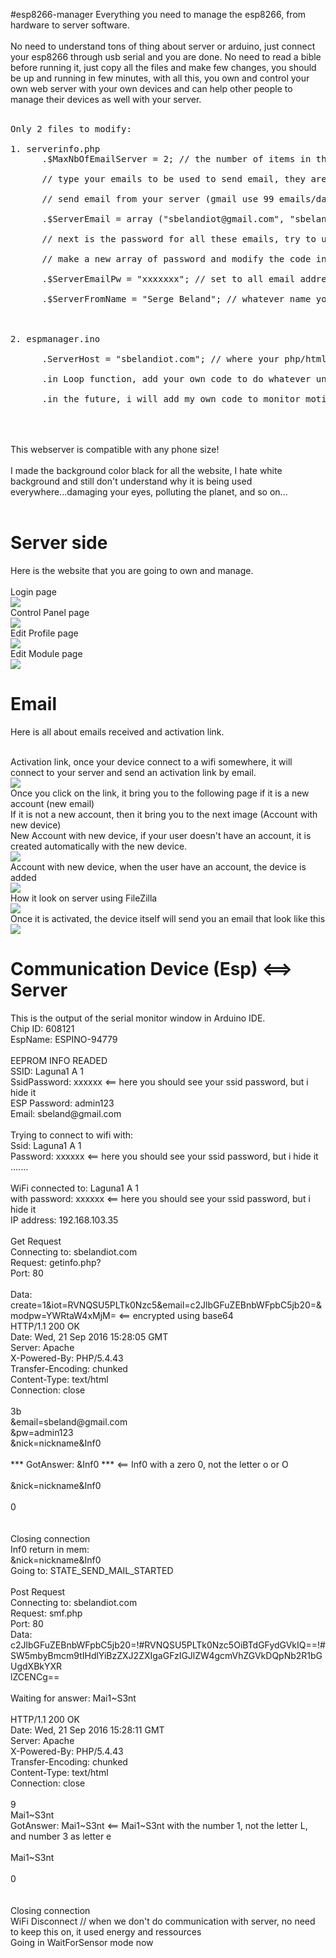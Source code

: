 #esp8266-manager
Everything you need to manage the esp8266, from hardware to server software.<br><br>
No need to understand tons of thing about server or arduino, just connect your esp8266 through usb serial and you are done. No need to read a bible before running it, just copy all the files and make few changes, you should be up and running in few minutes, with all this, you own and control your own web server with your own devices and can help other people to manage their devices as well with your server.<br><br>
<pre>
Only 2 files to modify:

1. serverinfo.php
      .$MaxNbOfEmailServer = 2; // the number of items in the $ServerEmail array<br>
      // type your emails to be used to send email, they are going to act as smtp server, so the more you have, the more you can <br>
      // send email from your server (gmail use 99 emails/day as limitations)<br>
      .$ServerEmail = array ("sbelandiot@gmail.com", "sbelandiot2@gmail.com"); <br>
      // next is the password for all these emails, try to use the same password for all OR <br>
      // make a new array of password and modify the code in session.php to support an array of password<br>
      .$ServerEmailPw = "xxxxxxx"; // set to all email address the same pw or make an array that match ServerEmail array<br>
      .$ServerFromName = "Serge Beland"; // whatever name you want to be seen when people receive email from your server<br>
<br>
2. espmanager.ino<br>
      .ServerHost = "sbelandiot.com"; // where your php/html files are hosted, everything must be under the root directory<br>
      .in Loop function, add your own code to do whatever under the case STATE_WAIT_FOR_SENSOR<br>
      .in the future, i will add my own code to monitor motion detection and camera<br>
</pre>
<br><br>
This webserver is compatible with any phone size!<br><br>
I made the background color black for all the website, I hate white background and still don't understand why it is being used everywhere...damaging your eyes, polluting the planet, and so on...<br><br>

<h1>Server side</h1>

Here is the website that you are going to own and manage.<br><br>
Login page<br>
<img src="http://sbelandiot.com/github/IOT Login.png"><br>
Control Panel page<br>
<img src="http://sbelandiot.com/github/IOT Control Panel.png"><br>
Edit Profile page<br>
<img src="http://sbelandiot.com/github/IOT Profile.png"><br>
Edit Module page<br>
<img src="http://sbelandiot.com/github/IOTModuleespino94779.png"><br>

<h1>Email</h1>
Here is all about emails received and activation link.<br><br>

Activation link, once your device connect to a wifi somewhere, it will connect to your server and send an activation link by email.<br>
<img src="http://sbelandiot.com/github/emailactivate.jpg"><br>
Once you click on the link, it bring you to the following page if it is a new account (new email)<br>
If it is not a new account, then it bring you to the next image (Account with new device)<br>
New Account with new device, if your user doesn't have an account, it is created automatically with the new device.<br>
<img src="http://sbelandiot.com/github/newaccount.jpg"><br>
Account with new device, when the user have an account, the device is added<br>
<img src="http://sbelandiot.com/github/newdevice3.jpg"><br>
How it look on server using FileZilla<br>
<img src="http://sbelandiot.com/github/fz.jpg"><br>
Once it is activated, the device itself will send you an email that look like this<br>
<img src="http://sbelandiot.com/github/started.jpg"><br>

<h1>Communication Device (Esp) <==> Server</h1>
This is the output of the serial monitor window in Arduino IDE.<br>
<par>
Chip ID: 608121<br>
EspName: ESPINO-94779<br>
<br>
EEPROM INFO READED<br>
SSID: Laguna1 A 1<br>
SsidPassword: xxxxxx <== here you should see your ssid password, but i hide it<br>
ESP Password: admin123<br>
Email: sbeland@gmail.com<br>
<br>
Trying to connect to wifi with:<br>
Ssid: Laguna1 A 1<br>
Password: xxxxxx <== here you should see your ssid password, but i hide it<br>
.......<br>
<br>
WiFi connected to: Laguna1 A 1<br>
with password: xxxxxx <== here you should see your ssid password, but i hide it<br>
IP address: 192.168.103.35<br>
<br>
Get Request<br>
Connecting to: sbelandiot.com<br>
Request: getinfo.php?<br>
Port: 80<br>
<br>
Data: create=1&iot=RVNQSU5PLTk0Nzc5&email=c2JlbGFuZEBnbWFpbC5jb20=&modpw=YWRtaW4xMjM= <== encrypted using base64<br>
HTTP/1.1 200 OK<br>
Date: Wed, 21 Sep 2016 15:28:05 GMT<br>
Server: Apache<br>
X-Powered-By: PHP/5.4.43<br>
Transfer-Encoding: chunked<br>
Content-Type: text/html<br>
Connection: close<br>
<br>
3b<br>
&email=sbeland@gmail.com<br>
&pw=admin123<br>
&nick=nickname&Inf0<br>
<br>
*** GotAnswer: &Inf0 ***  <== Inf0 with a zero 0, not the letter o or O<br>
<br>
&nick=nickname&Inf0<br>
<br>
0<br>
<br>
<br>
Closing connection<br>
Inf0 return in mem: <br>
&nick=nickname&Inf0<br>
Going to: STATE_SEND_MAIL_STARTED<br>
<br>
Post Request<br>
Connecting to: sbelandiot.com<br>
Request: smf.php<br>
Port: 80<br>
Data: c2JlbGFuZEBnbWFpbC5jb20=!#RVNQSU5PLTk0Nzc5OiBTdGFydGVkIQ==!#SW5mbyBmcm9tIHdlYiBzZXJ2ZXIgaGFzIGJlZW4gcmVhZGVkDQpNb2R1bGUgdXBkYXR<br>lZCENCg==<br>
<br>
Waiting for answer: Mai1~S3nt<br>
<br>
HTTP/1.1 200 OK<br>
Date: Wed, 21 Sep 2016 15:28:11 GMT<br>
Server: Apache<br>
X-Powered-By: PHP/5.4.43<br>
Transfer-Encoding: chunked<br>
Content-Type: text/html<br>
Connection: close<br>
<br>
9<br>
Mai1~S3nt<br>
GotAnswer: Mai1~S3nt  <== Mai1~S3nt with the number 1, not the letter L, and number 3 as letter e<br>
<br>
Mai1~S3nt<br>
<br>
0<br>
<br>
<br>
Closing connection<br>
WiFi Disconnect  // when we don't do communication with server, no need to keep this on, it used energy and ressources<br>
Going in WaitForSensor mode now<br>
<br>
</par>
